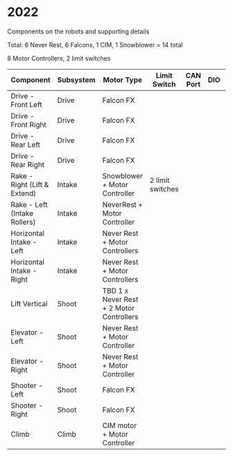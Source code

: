 # 2022

Components on the robots and supporting details

Total:
6 Never Rest, 6 Falcons, 1 CIM, 1 Snowblower = 14 total

8 Motor Controllers, 2 limit switches

| Component | Subsystem | Motor Type | Limit Switch | CAN Port | DIO | PWM | Notes |
| --------- | ---------- | ---------- | ------------ | -------- | ----| --- | ----- |
| Drive - Front Left    | Drive | Falcon FX
| Drive - Front Right    | Drive | Falcon FX
| Drive - Rear Left    | Drive |Falcon FX
| Drive - Rear Right    | Drive |Falcon FX
| Rake - Right (Lift & Extend) | Intake |Snowblower + Motor Controller | 2 limit switches  
| Rake - Left (Intake Rollers)  | Intake |NeverRest + Motor Controller
| Horizontal Intake - Left   | Intake |Never Rest + Motor Controllers
| Horizontal Intake - Right  | Intake |Never Rest + Motor Controllers
| Lift Vertical      | Shoot | TBD  1 x Never Rest + 2 Motor Controllers 
| Elevator - Left | Shoot| Never Rest + Motor Controller
| Elevator - Right | Shoot | Never Rest + Motor Controller
| Shooter - Left  | Shoot | Falcon FX
| Shooter - Right  | Shoot| Falcon FX
| Climb   | Climb|  CIM motor + Motor Controller

